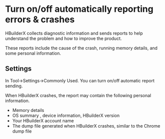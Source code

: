 # Turn on/off automatically reporting errors & crashes

HBuilderX collects diagnostic information and sends reports to help understand the problem and how to improve the product.

These reports include the cause of the crash, running memory details, and some personal information.

## Settings

In Tool->Settings->Commonly Used. You can turn on/off automatic report sending.

When HBuilderX crashes, the report may contain the following personal information. 
- Memory details
- OS summary , device information, HBuilderX version
- Your HBuilderX account name
- The dump file generated when HBuilderX crashes, similar to the Chrome dump file
